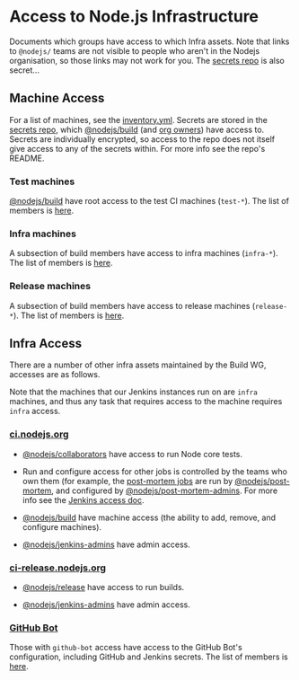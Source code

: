 # Access to Node.js Infrastructure

Documents which groups have access to which Infra assets. Note that links to
`@nodejs/` teams are not visible to people who aren't in the Nodejs
organisation, so those links may not work for you. The [secrets repo][] is also
secret...

## Machine Access

For a list of machines, see the [inventory.yml][]. Secrets are stored in the
[secrets repo][], which [@nodejs/build][] (and [org owners][]) have access to.
Secrets are individually encrypted, so access to the repo does not itself
give access to any of the secrets within. For more info see the repo's README.

### Test machines

[@nodejs/build][] have root access to the test CI machines (`test-*`). The list
of members is [here][Build WG Members].

### Infra machines

A subsection of build members have access to infra machines
(`infra-*`). The list of members is [here][Infra Admins].

### Release machines

A subsection of build members have access to release machines
(`release-*`). The list of members is [here][Release Admins].

## Infra Access

There are a number of other infra assets maintained by the Build WG, accesses
are as follows.

Note that the machines that our Jenkins instances run on are `infra` machines,
and thus any task that requires access to the machine requires `infra` access.

### [ci.nodejs.org](ci.nodejs.org)

- [@nodejs/collaborators][] have access to run Node core tests.

- Run and configure access for other jobs is controlled by the teams who own them
(for example, the [post-mortem jobs][] are run by [@nodejs/post-mortem][], and
configured by [@nodejs/post-mortem-admins][]. For more info see the [Jenkins
access doc][].

- [@nodejs/build][] have machine access (the ability to add, remove, and
configure machines).

- [@nodejs/jenkins-admins][] have admin access.

### [ci-release.nodejs.org](ci-release.nodejs.org)

- [@nodejs/release][] have access to run builds.

- [@nodejs/jenkins-admins][] have admin access.

### [GitHub Bot][]

Those with `github-bot` access have access to the GitHub Bot's configuration,
including GitHub and Jenkins secrets. The list of members is
[here][GitHub Bot Admins].


[@nodejs/build]: https://github.com/orgs/nodejs/teams/build/members
[@nodejs/collaborators]: https://github.com/orgs/nodejs/teams/collaborators/members
[@nodejs/jenkins-admins]: https://github.com/orgs/nodejs/teams/jenkins-admins/members
[@nodejs/post-mortem-admins]: https://github.com/orgs/nodejs/teams/post-mortem-admins/members
[@nodejs/post-mortem]: https://github.com/orgs/nodejs/teams/post-mortem/members
[@nodejs/release]: https://github.com/orgs/nodejs/teams/release/members
[Build WG Members]: /README.md#build-wg-members
[GitHub Bot Admins]: /README.md#github-bot-admins
[Infra Admins]: /README.md#infra-admins
[Jenkins access doc]: /doc/process/jenkins_job_configuration_access.md
[Release Admins]: /README.md#release-admins
[GitHub Bot]: https://github.com/nodejs/github-bot
[inventory.yml]: /ansible/inventory.yml
[org owners]: https://github.com/orgs/nodejs/people?utf8=%E2%9C%93&query=%20role%3Aowner
[post-mortem jobs]: https://ci.nodejs.org/view/post-mortem/
[secrets repo]: https://github.com/nodejs/secrets
